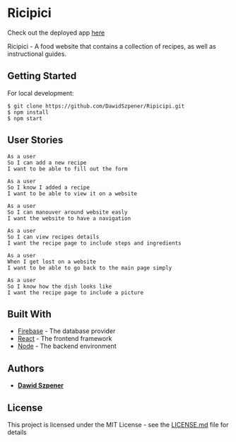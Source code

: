 
# Ricipici

Check out the deployed app [here](www.google.com)

Ricipici - A food website that contains a collection of recipes, as well as instructional guides.


## Getting Started

For local development:

```
$ git clone https://github.com/DawidSzpener/Ripicipi.git
$ npm install
$ npm start
```

## User Stories

```
As a user
So I can add a new recipe
I want to be able to fill out the form

As a user
So I know I added a recipe
I want to be able to view it on a website

As a user
So I can manouver around website easly
I want the website to have a navigation

As a user
So I can view recipes details
I want the recipe page to include steps and ingredients

As a user
When I get lost on a website
I want to be able to go back to the main page simply

As a user
So I know how the dish looks like
I want the recipe page to include a picture
```

## Built With

* [Firebase](https://firebase.google.com/docs/database) - The database provider
* [React](https://reactjs.org/) - The frontend framework
* [Node](https://nodejs.org/) - The backend environment


## Authors

* **[Dawid Szpener](https://github.com/DawidSzpener)**

## License

This project is licensed under the MIT License - see the [LICENSE.md](LICENSE.md) file for details